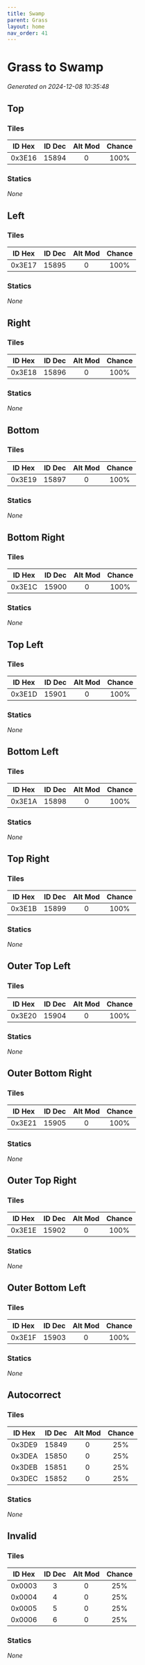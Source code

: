 ```yaml
---
title: Swamp
parent: Grass
layout: home
nav_order: 41
---
```


# Grass to Swamp

_Generated on 2024-12-08 10:35:48_

## Top

### Tiles

| ID Hex | ID Dec | Alt Mod | Chance |
|:------:|:------:|:--------:|:------:|
| 0x3E16 | 15894 | 0 | 100% |

### Statics

_None_

## Left

### Tiles

| ID Hex | ID Dec | Alt Mod | Chance |
|:------:|:------:|:--------:|:------:|
| 0x3E17 | 15895 | 0 | 100% |

### Statics

_None_

## Right

### Tiles

| ID Hex | ID Dec | Alt Mod | Chance |
|:------:|:------:|:--------:|:------:|
| 0x3E18 | 15896 | 0 | 100% |

### Statics

_None_

## Bottom

### Tiles

| ID Hex | ID Dec | Alt Mod | Chance |
|:------:|:------:|:--------:|:------:|
| 0x3E19 | 15897 | 0 | 100% |

### Statics

_None_

## Bottom Right

### Tiles

| ID Hex | ID Dec | Alt Mod | Chance |
|:------:|:------:|:--------:|:------:|
| 0x3E1C | 15900 | 0 | 100% |

### Statics

_None_

## Top Left

### Tiles

| ID Hex | ID Dec | Alt Mod | Chance |
|:------:|:------:|:--------:|:------:|
| 0x3E1D | 15901 | 0 | 100% |

### Statics

_None_

## Bottom Left

### Tiles

| ID Hex | ID Dec | Alt Mod | Chance |
|:------:|:------:|:--------:|:------:|
| 0x3E1A | 15898 | 0 | 100% |

### Statics

_None_

## Top Right

### Tiles

| ID Hex | ID Dec | Alt Mod | Chance |
|:------:|:------:|:--------:|:------:|
| 0x3E1B | 15899 | 0 | 100% |

### Statics

_None_

## Outer Top Left

### Tiles

| ID Hex | ID Dec | Alt Mod | Chance |
|:------:|:------:|:--------:|:------:|
| 0x3E20 | 15904 | 0 | 100% |

### Statics

_None_

## Outer Bottom Right

### Tiles

| ID Hex | ID Dec | Alt Mod | Chance |
|:------:|:------:|:--------:|:------:|
| 0x3E21 | 15905 | 0 | 100% |

### Statics

_None_

## Outer Top Right

### Tiles

| ID Hex | ID Dec | Alt Mod | Chance |
|:------:|:------:|:--------:|:------:|
| 0x3E1E | 15902 | 0 | 100% |

### Statics

_None_

## Outer Bottom Left

### Tiles

| ID Hex | ID Dec | Alt Mod | Chance |
|:------:|:------:|:--------:|:------:|
| 0x3E1F | 15903 | 0 | 100% |

### Statics

_None_

## Autocorrect

### Tiles

| ID Hex | ID Dec | Alt Mod | Chance |
|:------:|:------:|:--------:|:------:|
| 0x3DE9 | 15849 | 0 | 25% |
| 0x3DEA | 15850 | 0 | 25% |
| 0x3DEB | 15851 | 0 | 25% |
| 0x3DEC | 15852 | 0 | 25% |

### Statics

_None_

## Invalid

### Tiles

| ID Hex | ID Dec | Alt Mod | Chance |
|:------:|:------:|:--------:|:------:|
| 0x0003 | 3 | 0 | 25% |
| 0x0004 | 4 | 0 | 25% |
| 0x0005 | 5 | 0 | 25% |
| 0x0006 | 6 | 0 | 25% |

### Statics

_None_
